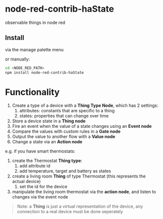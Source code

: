 # node-red-contrib-haState

observable things in node red

## Install

via the manage palette menu

or manually:

```bash
cd <NODE_RED_PATH>
npm install node-red-contrib-haState
```

# Functionality

1. Create a type of a device with a **Thing Type Node**, which has 2 settings:
   1. attributes: constants that are specific to a thing
   2. states: properties that can change over time
2. Store a device state in a **Thing node**
3. Fire an event when the value of a state changes using an **Event node**
4. Compare the values with custom rules in a **Gate node**
5. Output the value to another flow with a **Value node**
6. Change a state via an **Action node**

e.g. if you have smart thermostats:

1. create the Thermostat **Thing type**:
   1. add attribute id
   2. add temperature, target and battery as states
2. create a living room **Thing** of type Thermostat (this represents the actual device)
   1. set the id for the device
3. manipulate the living room thermostat via the **action node**, and listen to changes via the event node

> Note: a **Thing** is just a virtual representation of the device, any connection to a real device must be done seperately